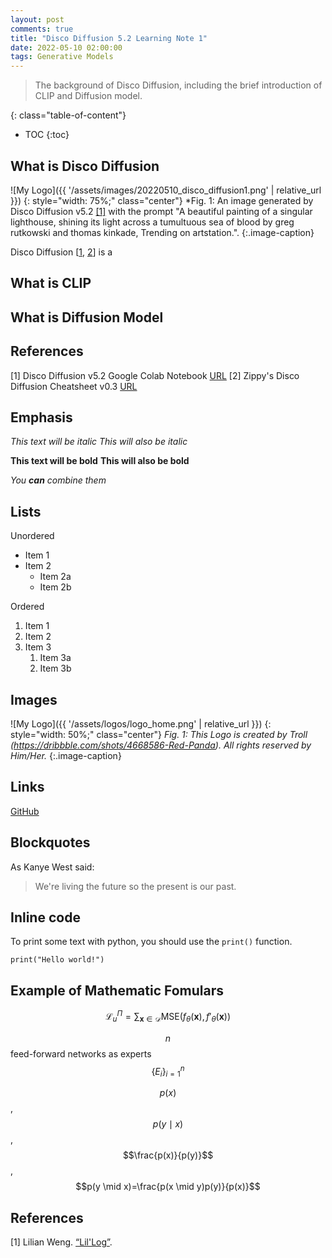 ```yaml
---
layout: post
comments: true
title: "Disco Diffusion 5.2 Learning Note 1"
date: 2022-05-10 02:00:00
tags: Generative Models
---
```



> The background of Disco Diffusion, including the brief introduction of CLIP and Diffusion model.

<!--more-->

{: class="table-of-content"}
* TOC
{:toc}


## What is Disco Diffusion

![My Logo]({{ '/assets/images/20220510_disco_diffusion1.png' | relative_url }})
{: style="width: 75%;" class="center"}
*Fig. 1: An image generated by Disco Diffusion v5.2 [[1]](https://colab.research.google.com/github/alembics/disco-diffusion/blob/main/Disco_Diffusion.ipynb) with the prompt "A beautiful painting of a singular lighthouse, shining its light across a tumultuous sea of blood by greg rutkowski and thomas kinkade, Trending on artstation.".
{:.image-caption}

Disco Diffusion \[[1](https://colab.research.google.com/github/alembics/disco-diffusion/blob/main/Disco_Diffusion.ipynb), [2](https://docs.google.com/document/d/1l8s7uS2dGqjztYSjPpzlmXLjl5PM3IGkRWI3IiCuK7g/edit)\] is a


## What is CLIP


## What is Diffusion Model


## References

[1] Disco Diffusion v5.2 Google Colab Notebook [URL](https://colab.research.google.com/github/alembics/disco-diffusion/blob/main/Disco_Diffusion.ipynb)
[2] Zippy's Disco Diffusion Cheatsheet v0.3 [URL](https://docs.google.com/document/d/1l8s7uS2dGqjztYSjPpzlmXLjl5PM3IGkRWI3IiCuK7g/edit)



## Emphasis

*This text will be italic*
_This will also be italic_

**This text will be bold**
__This will also be bold__

_You **can** combine them_



## Lists

Unordered
- Item 1
- Item 2
  - Item 2a
  - Item 2b


Ordered
1. Item 1
2. Item 2
3. Item 3
   1. Item 3a
   2. Item 3b


## Images


![My Logo]({{ '/assets/logos/logo_home.png' | relative_url }})
{: style="width: 50%;" class="center"}
*Fig. 1: This Logo is created by Troll (https://dribbble.com/shots/4668586-Red-Panda). All rights reserved by Him/Her.*
{:.image-caption}


## Links
[GitHub](http://github.com)


## Blockquotes
As Kanye West said:

> We're living the future so
> the present is our past.


## Inline code
To print some text with python, you should use the `print()` function.
```
print("Hello world!")
```


## Example of Mathematic Fomulars

$$
\mathcal{L}_u^\Pi = \sum_{\mathbf{x} \in \mathcal{D}} \text{MSE}(f_\theta(\mathbf{x}), f'_\theta(\mathbf{x}))
$$

$$n$$ feed-forward networks as experts $$\{E_i\}^n_{i=1}$$

$$p(x)$$, $$p(y \mid x)$$, $$\frac{p(x)}{p(y)}$$, $$p(y \mid x)=\frac{p(x \mid y)p(y)}{p(x)}$$

## References

[1] Lilian Weng. [“Lil'Log”](https://lilianweng.github.io/lil-log/).
